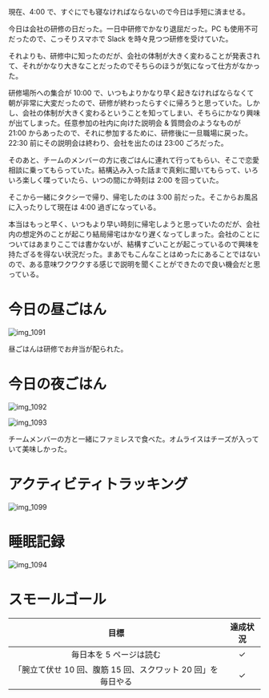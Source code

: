 現在、4:00 で、すぐにでも寝なければならないので今日は手短に済ませる。

今日は会社の研修の日だった。一日中研修でかなり退屈だった。PC も使用不可だったので、こっそりスマホで Slack を時々見つつ研修を受けていた。

それよりも、研修中に知ったのだが、会社の体制が大きく変わることが発表されて、それがかなり大きなことだったのでそちらのほうが気になって仕方がなかった。

研修場所への集合が 10:00 で、いつもよりかなり早く起きなければならなくて朝が非常に大変だったので、研修が終わったらすぐに帰ろうと思っていた。しかし、会社の体制が大きく変わるということを知ってしまい、そちらにかなり興味が出てしまった。任意参加の社内に向けた説明会 & 質問会のようなものが 21:00 からあったので、それに参加するために、研修後に一旦職場に戻った。22:30 前にその説明会は終わり、会社を出たのは 23:00 ごろだった。

そのあと、チームのメンバーの方に夜ごはんに連れて行ってもらい、そこで恋愛相談に乗ってもらっていた。結構込み入った話まで真剣に聞いてもらって、いろいろ楽しく喋っていたら、いつの間にか時刻は 2:00 を回っていた。

そこから一緒にタクシーで帰り、帰宅したのは 3:00 前だった。そこからお風呂に入ったりして現在は 4:00 過ぎになっている。

本当はもっと早く、いつもより早い時刻に帰宅しようと思っていたのだが、会社内の想定外のことが起こり結局帰宅はかなり遅くなってしまった。会社のことについてはあまりここでは書かないが、結構すごいことが起こっているので興味を持たざるを得ない状況だった。まあでもこんなことはめったにあることではないので、ある意味ワクワクする感じで説明を聞くことができたので良い機会だと思っている。

# 今日の昼ごはん
![img_1091](/images/2019/02/img_1091.jpg)

昼ごはんは研修でお弁当が配られた。

# 今日の夜ごはん
![img_1092](/images/2019/02/img_1092.jpg)

![img_1093](/images/2019/02/img_1093.jpg)

チームメンバーの方と一緒にファミレスで食べた。オムライスはチーズが入っていて美味しかった。

# アクティビティトラッキング
![img_1099](/images/2019/02/img_1099.png)

# 睡眠記録
![img_1094](/images/2019/02/img_1094.png)

# スモールゴール
| 目標 | 達成状況 |
|:---:|:---:|
| 毎日本を 5 ページは読む | ✓ |
| 「腕立て伏せ 10 回、腹筋 15 回、スクワット 20 回」を毎日やる | ✓ |
